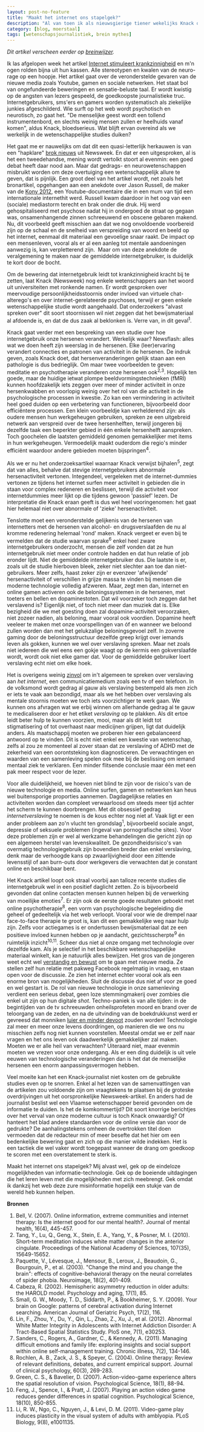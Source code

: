 ```yaml
---
layout: post-no-feature
title: "Maakt het internet ons stapelgek?"
description: "Al van toen ik als nieuwsgierige tiener wekelijks Knack doorbladerde tot aan de wetenschapspagina's is het weekblad voor mij een baken van degelijke wetenschapsjournalistiek. Helaas, daar gaat weer een jeugdicoon."
category: [blog, moerstaal]
tags: [wetenschapsjournalistiek, brein mythes]
---
```


<em>Dit artikel verscheen eerder op <a href="http://breinwijzer.be/studio-brein/maakt-het-internet-ons-stapelgek">breinwijzer</a>.</em>

Ik las afgelopen week het artikel <a href="http://www.knack.be/nieuws/technologie/internet-stimuleert-krankzinnigheid/article-4000137455044.htm">Internet stimuleert krankzinnigheid</a> en m'n ogen rolden bijna uit hun kassen. Alle stereotypen en kwalen van de neuro-rage op een hoopje. Het artikel gaat over de veronderstelde gevaren van de nieuwe media zoals Youtube, gamen en sociale netwerken. Het staat bol van ongefundeerde beweringen en sensatie-beluste taal. Er wordt kwistig op de angsten van lezers gespeeld, de goedkoopste journalistieke truc. Internetgebruikers, sms'ers en gamers worden systematisch als ziekelijke junkies afgeschilderd. Wie surft op het web wordt psychotisch en neurotisch, zo gaat het. "De menselijke geest wordt een tollend instrumentenbord, en slechts weinig mensen zullen er heelhuids vanaf komen", aldus Knack, bloedserieus. Wat blijft ervan overeind als we werkelijk in de wetenschappelijke studies duiken?


Het gaat me er nauwelijks om dat dit een quasi-letterlijk herkauwen is van een "hapklare" <a href="http://www.thedailybeast.com/newsweek/2012/07/08/is-the-internet-making-us-crazy-what-the-new-research-says.html">brok nieuws</a> uit Newsweek. En dat er een uitgesproken, al is het een tweedehandse, mening wordt vertolkt stoort al evenmin: een goed debat heeft daar nood aan. Maar dat gedrags- en neurowetenschappen misbruikt worden om deze overtuiging een wetenschappelijk allure te geven, dat is pijnlijk. Een groot deel van het artikel wordt, net zoals het bronartikel, opgehangen aan een anekdote over Jason Russell, de maker van de <a href="http://www.youtube.com/watch?v=Y4MnpzG5Sqc">Kony 2012</a>, een Youtube-documentaire die in een mum van tijd een internationale internethit werd. Russell kwam daardoor in het oog van een (sociale) mediastorm terecht en brak onder die druk. Hij werd gehospitaliseerd met psychose nadat hij in ondergoed de straat op gegaan was, onsamenhangende zinnen schreeuwend en obscene gebaren makend. Nu, dit voorbeeld geeft misschien aan dat we nog onvoldoende voorbereid zijn op de schaal en de snelheid van verspreiding van woord en beeld op het internet, eenmaal dit materiaal een gevoelige snaar raakt. De impact op een mensenleven, vooral als er al een aanleg tot mentale aandoeningen aanwezig is, kan verpletterend zijn.  Maar om van deze anekdote de veralgemening te maken naar de gemiddelde internetgebruiker, is duidelijk te kort door de bocht.

Om de bewering dat internetgebruik leidt tot krankzinnigheid kracht bij te zetten, laat Knack (Newsweek) nog enkele wetenschappers aan het woord uit universiteiten met ronkende namen. Er wordt gesproken over meervoudige persoonlijkheidsstoornis onder invloed van virtuele chat-alterego's en over internet-gerelateerde psychoses, terwijl er geen enkele wetenschappelijke studie wordt aangehaald. Dat onderzoekers "alvast spreken over" dit soort stoornissen wil niet zeggen dat het bewijsmateriaal al afdoende is, en dat de dus zaak al beklonken is. Verre van, in dit geval<sup>1</sup>.

Knack gaat verder met een bespreking van een studie over hoe internetgebruik onze hersenen verandert. Werkelijk waar? Newsflash: alles wat we doen heeft zijn weerslag in de hersenen. Elke (leer)ervaring verandert connecties en patronen van activiteit in de hersenen. De indruk geven, zoals Knack doet, dat hersenveranderingen gelijk staan aan een pathologie is dus bedrieglijk. Om maar twee voorbeelden te geven: meditatie en psychotherapie veranderen onze hersenen ook<sup>2,3</sup>. Hopelijk ten goede, maar de huidige ietwat plompe beeldvormingstechnieken (fMRI) kunnen hoofdzakelijk iets zeggen over meer of minder activiteit in onze hersenkwabben en voorlopig weinig over het rol van die activiteit in de psychologische processen in kwestie. Zo kan een vermindering in activiteit heel goed duiden op een verbetering van functioneren, bijvoorbeeld door efficiëntere processen. Een klein voorbeeldje kan verhelderend zijn: als oudere mensen hun werkgeheugen gebruiken, spreken ze een uitgebreid netwerk aan verspreid over de twee hersenhelften, terwijl jongeren bij dezelfde taak een beperkter gebied in één enkele hersenhelft aanspreken. Toch goochelen die laatsten gemiddeld genomen gemakkelijker met items in hun werkgeheugen. Vermoedelijk maakt ouderdom die regio's minder efficiënt waardoor andere gebieden moeten bijspringen<sup>4</sup>.

Als we er nu het onderzoeksartikel waarnaar Knack verwijst bijhalen<sup>5</sup>, zegt dat van alles, behalve dat stevige internetgebruikers abnormale hersenactiviteit vertonen. Integendeel, vergeleken met de internet-dummies vertonen ze tijdens het internet surfen meer activiteit in gebieden die in staan voor complex redeneren en beslissen, terwijl die activiteit voor internetdummies meer lijkt op die tijdens gewoon 'passief' lezen. De interpretatie die Knack eraan geeft is dus wel heel vooringenomen: het gaat hier helemaal niet over abnormale of 'zieke' hersenactiviteit.

Tenslotte moet een veronderstelde gelijkenis van de hersenen van internetters met de hersenen van alcohol- en drugsverslaafden de nu al kromme redenering helemaal 'rond' maken. Knack vergeet er even bij te vermelden dat de studie waarvan sprake<sup>6</sup> enkel heel zware internetgebruikers onderzocht, mensen die zelf vonden dat ze hun internetgebruik niet meer onder controle hadden en dat hun relatie of job eronder lijdt. Niet de gemiddelde internetgebruiker dus. Die laatste is er, zoals uit de studie hierboven bleek, zeker niet slechter aan toe dan niet-gebruikers. Meer zelfs, haast zeker zijn er evenzeer 'afwijkende' hersenactiviteit of verschillen in grijze massa te vinden bij mensen die moderne technologie volledig afzweren. Maar, zegt men dan, internet en online gamen activeren ook de beloningssystemen in de hersenen, met toeters en bellen en dopaminestoten. Dat wil voorzeker toch zeggen dat het verslavend is? Eigenlijk niet, of toch niet meer dan muziek dat is. Elke bezigheid die we met goesting doen zal dopamine-activiteit veroorzaken, niet zozeer nadien, als beloning, maar vooral ook voordien. Dopamine heeft veeleer te maken met onze voorspellingen van óf en wanneer we beloond zullen worden dan met het gelukzalige beloningsgevoel zelf. In zoverre gaming door de beloningsstructuur dezelfde greep krijgt over iemands leven als gokken, kunnen we wel over verslaving spreken. Maar net zoals niet iedereen die wel eens een gokje waagt op de kermis een gokverslaafde wordt, wordt ook niet elke gamer dat. Voor de gemiddelde gebruiker loert verslaving echt niet om elke hoek.

Het is overigens weinig <a href="http://mindhacks.com/2007/08/20/why-there-is-no-such-thing-as-internet-addiction/">zinvol</a> om in't algemeen te spreken over verslaving aan <em>het internet</em>, een communicatiemedium zoals een tv of een telefoon. In de volksmond wordt gedrag al gauw als verslaving bestempeld als men zich er iets te vaak aan bezondigd, maar als we het hebben over verslaving als mentale stoornis moeten we toch iets voorzichtiger te werk gaan. We kunnen ons afvragen wat we erbij winnen om allerhande gedrag al te gauw te medicaliseren door er het etiket <em>verslaving</em> op te plakken. Als dit ertoe leidt beter hulp te kunnen voorzien, mooi, maar als dit leidt tot stigmatisering of tot overhaast naar medicijnen grijpen, ligt dat duidelijk anders. Als maatschappij moeten we proberen hier een gebalanceerd antwoord op te vinden. Dit is echt niet enkel een kwestie van wetenschap, zelfs al zou ze momenteel al zover staan dat ze verslaving of ADHD met de zekerheid van een oorontsteking kon diagnosticeren. De verwachtingen en waarden van een samenleving spelen ook mee bij de beslissing om iemand mentaal ziek te verklaren. Een minder flitsende conclusie maar één met een pak meer respect voor de lezer.

Voor alle duidelijkheid, we hoeven niet blind te zijn voor de risico's van de nieuwe technologie en media. Online surfen, gamen en netwerken kan heus wel buitensporige proporties aannemen. Dagdagelijkse relaties en activiteiten worden dan compleet verwaarloosd om steeds meer tijd achter het scherm te kunnen doorbrengen. Met dit obsessief gedrag <em>internetverslaving</em> te noemen is de kous echter nog niet af. Vaak ligt er een ander probleem aan zo'n vlucht ten grondslag<sup>1</sup>, bijvoorbeeld sociale angst, depressie of seksuele problemen (ingeval van pornografische sites). Voor deze problemen zijn er wel al werkzame behandelingen die gericht zijn op een algemeen herstel van levenskwaliteit. De gezondheidsrisico's van overmatig technologiegebruik zijn bovendien breder dan enkel verslaving, denk maar de verhoogde kans op zwaarlijvigheid door een zittende levensstijl of aan burn-outs door werkgevers die verwachten dat je constant online en beschikbaar bent.

Het Knack artikel loopt ook straal voorbij aan talloze recente studies die internetgebruik wel in een positief daglicht zetten. Zo is bijvoorbeeld gevonden dat online contacten mensen kunnen helpen bij de verwerking van moeilijke emoties<sup>7</sup>. Er zijn ook de eerste goede resultaten geboekt met online psychotherapie<sup>8</sup>, een vorm van psychologische begeleiding die geheel of gedeeltelijk via het web verloopt. Vooral voor wie de drempel naar face-to-face therapie te groot is, kan dit een gemakkelijke weg naar hulp zijn. Zelfs voor actiegames is er ondertussen bewijsmateriaal dat ze een positieve invloed kunnen hebben op je aandacht, gezichtsscherpte<sup>9</sup> én ruimtelijk inzicht<sup>10,11</sup>. Scheer dus niet al onze omgang met technologie over dezelfde kam. Als je selectief in het beschikbare wetenschappelijke materiaal winkelt, kan je natuurlijk alles bewijzen. Het gros van de jongeren weet echt wel <a href="http://www.pewinternet.org/Reports/2007/Teens-Privacy-and-Online-Social-Networks.aspx">verstandig en bewust</a> om te gaan met nieuwe media. Ze stellen zelf hun relatie met pakweg Facebook regelmatig in vraag, en staan open voor de discussie. Ze zien het internet echter vooral ook als een enorme bron van mogelijkheden. Sluit de discussie dus niet af voor ze goed en wel gestart is. De rol van nieuwe technologie in onze samenleving verdient een serieus debat, geen loze stemmingmakerij over zombies die enkel uit zijn op hun digitale <em>shot</em>. Techno-paniek is van alle tijden: in de begintijden van de tv schreeuwden onheilsprofeten moord en brand over de teloorgang van de zeden, en na de uitvinding van de boekdrukkunst werd er gevreesd dat monniken <a href="http://www.techdirt.com/articles/20110119/05022912725/fifteenth-century-technopanic-about-horrors-printing-press.shtml">luier en minder devoot</a> zouden worden! Technologie zal meer en meer onze levens doordringen, op manieren die we ons nu misschien zelfs nog niet kunnen voorstellen. Meestal omdat we er zelf naar vragen en het ons leven ook daadwerkelijk gemakkelijker zal maken. Moeten we er alle heil van verwachten? Uiteraard niet, maar evenmin moeten we vrezen voor onze ondergang. Als er een ding duidelijk is uit vele eeuwen van technologische veranderingen dan is het dat de menselijke hersenen een enorm aanpassingsvermogen hebben.

Veel moeite kan het een Knack-journalist niet kosten om de gebruikte studies even op te snorren. Enkel al het lezen van de samenvattingen van de artikelen zou voldoende zijn om vraagtekens te plaatsen bij de groteske overdrijvingen uit het oorspronkelijke Newsweek-artikel. En anders had de journalist beslist wel een Vlaamse wetenschapper bereid gevonden om de informatie te duiden. Is het de komkommertijd? Dit soort knorrige berichtjes over het verval van onze moderne cultuur is toch Knack onwaardig? Of hanteert het blad andere standaarden voor de online versie dan voor de gedrukte? De aanhalingstekens omheen de overtrokken titel doen vermoeden dat de redacteur min of meer besefte dat het hier om een bedenkelijke bewering gaat en zich op die manier wilde indekken. Het is een tactiek die wel vaker wordt toegepast wanneer de drang om goedkoop te scoren met een overstatement te sterk is.

Maakt het internet ons stapelgek? Mij alvast wel, gek op de eindeloze mogelijkheden van informatie-technologie. Gek op de boeiende uitdagingen die het leren leven met die mogelijkheden met zich meebrengt. Gek omdat ik dankzij het web deze zure misinformatie hopelijk een stukje van de wereld heb kunnen helpen.

<strong>Bronnen</strong>
<ol>
	<li>Bell, V. (2007). Online information, extreme communities and internet therapy: Is the internet good for our mental health?. Journal of mental health, 16(4), 445-457.</li>
	<li>Tang, Y., Lu, Q., Geng, X., Stein, E. A., Yang, Y., &amp; Posner, M. I. (2010). Short-term meditation induces white matter changes in the anterior cingulate. Proceedings of the National Academy of Sciences, 107(35), 15649-15652.</li>
	<li>Paquette, V., Lévesque, J., Mensour, B., Leroux, J., Beaudoin, G., Bourgouin, P., et al. (2003). "Change the mind and you change the brain": effects of cognitive-behavioral therapy on the neural correlates of spider phobia. Neuroimage, 18(2), 401-409.</li>
	<li>Cabeza, R. (2002). Hemispheric asymmetry reduction in older adults: the HAROLD model. Psychology and aging, 17(1), 85.</li>
	<li>Small, G. W., Moody, T. D., Siddarth, P., &amp; Bookheimer, S. Y. (2009). Your brain on Google: patterns of cerebral activation during Internet searching. American Journal of Geriatric Psych, 17(2), 116.</li>
	<li>Lin, F., Zhou, Y., Du, Y., Qin, L., Zhao, Z., Xu, J., et al. (2012). Abnormal White Matter Integrity in Adolescents with Internet Addiction Disorder: A Tract-Based Spatial Statistics Study. PloS one, 7(1), e30253.</li>
	<li>Sanders, C., Rogers, A., Gardner, C., &amp; Kennedy, A. (2011). Managing difficult emotions and family life: exploring insights and social support within online self-management training. Chronic illness, 7(2), 134-146.</li>
	<li>Rochlen, A. B., Zack, J. S., &amp; Speyer, C. (2004). Online therapy: Review of relevant definitions, debates, and current empirical support. Journal of clinical psychology, 60(3), 269-283.</li>
	<li>Green, C. S., &amp; Bavelier, D. (2007). Action-video-game experience alters the spatial resolution of vision. Psychological Science, 18(1), 88-94.</li>
	<li>Feng, J., Spence, I., &amp; Pratt, J. (2007). Playing an action video game reduces gender differences in spatial cognition. Psychological Science, 18(10), 850-855.</li>
	<li>Li, R. W., Ngo, C., Nguyen, J., &amp; Levi, D. M. (2011). Video-game play induces plasticity in the visual system of adults with amblyopia. PLoS Biology, 9(8), e1001135.</li>
</ol>
